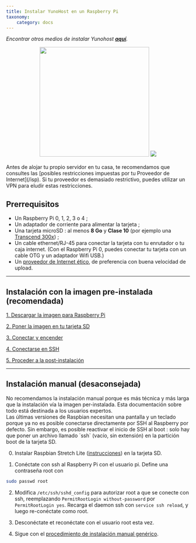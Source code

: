 ```yaml
---
title: Instalar YunoHost en un Raspberry Pi
taxonomy:
    category: docs
---
```


*Encontrar otros medios de instalar Yunohost **[aquí](/install_es)**.*

<center>
<img src="/images/raspberrypi.jpg" width=300 style="padding-bottom:20px">
<img src="/images/micro-sd-card.jpg">
</center>

<div class="alert alert-info" markdown="1">
Antes de alojar tu propio servidor en tu casa, te recomendamos que consultes las [posibles restricciones impuestas por tu Proveedor de Internet](/isp). Si tu proveedor es demasiado restrictivo, puedes utilizar un VPN para eludir estas restricciones.
</div>

## Prerrequisitos

- Un Raspberry Pi 0, 1, 2, 3 o 4 ;
- Un adaptador de corriente para alimentar la tarjeta ;
- Una tarjeta microSD : al menos **8 Go** y **Clase 10** (por ejemplo una [Transcend 300x](http://www.amazon.fr/Transcend-microSDHC-adaptateur-TS32GUSDU1E-Emballage/dp/B00CES44EO)) ;
- Un cable ethernet/RJ-45 para conectar la tarjeta con tu enrutador o tu caja internet. (Con el Raspberry Pi 0, puedes conectar tu tarjeta con un cable OTG y un adaptador Wifi USB.)
- Un [proveedor de Internet ético](/isp_es), de preferencia con buena velocidad de upload.

---

## Instalación con la imagen pre-instalada (recomendada)

<a class="btn btn-lg btn-default" href="/images_es">1. Descargar la imagen para Raspberry Pi</a>

<a class="btn btn-lg btn-default" href="/copy_image_es">2. Poner la imagen en tu tarjeta SD</a>

<a class="btn btn-lg btn-default" href="/plug_and_boot_es">3. Conectar y encender</a>

<a class="btn btn-lg btn-default" href="/ssh_es">4. Conectarse en SSH</a>

<a class="btn btn-lg btn-default" href="/postinstall_es">5. Proceder a la post-instalación</a>

---

## Instalación manual (desaconsejada)

<div class="alert alert-warning" markdown="1">
No recomendamos la instalación manual porque es más técnica y más larga que la instalación vía la imagen per-instalada. Esta documentación sobre todo está destinada a los usuarios expertos.
</div>

<div class="alert alert-warning" markdown="1">
Las últimas versiones de Raspbian necesitan una pantalla y un teclado porque ya no es posible conectarse directamente por SSH al Raspberry por defecto. Sin embargo, es posible reactivar el inicio de SSH al boot : solo hay que poner un archivo llamado `ssh` (vacío, sin extensión) en la partición boot de la tarjeta SD.
</div>

0. Instalar Raspbian Stretch Lite ([instrucciones](https://www.raspberrypi.org/downloads/raspbian/)) en la tarjeta SD.

1. Conéctate con ssh al Raspberry Pi con el usuario pi. Define una contraseña root con
```bash
sudo passwd root
```

2. Modifica `/etc/ssh/sshd_config` para autorizar root a que se conecte con ssh, reemplazando `PermitRootLogin without-password` por `PermitRootLogin yes`. Recarga el daemon ssh con `service ssh reload`, y luego re-conéctate como root.

3. Desconéctate et reconéctate con el usuario root esta vez.

4. Sigue con el <a href="/install_manually_es">procedimiento de instalación manual genérico</a>.
